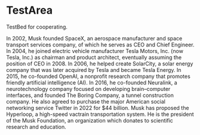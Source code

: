 # TestArea

TestBed for cooperating.

In 2002, Musk founded SpaceX, an aerospace manufacturer and space transport services company, of which he serves as CEO and Chief Engineer. In 2004, he joined electric vehicle manufacturer Tesla Motors, Inc. (now Tesla, Inc.) as chairman and product architect, eventually assuming the position of CEO in 2008. In 2006, he helped create SolarCity, a solar energy company that was later acquired by Tesla and became Tesla Energy. In 2015, he co-founded OpenAI, a nonprofit research company that promotes friendly artificial intelligence (AI). In 2016, he co-founded Neuralink, a neurotechnology company focused on developing brain–computer interfaces, and founded The Boring Company, a tunnel construction company. He also agreed to purchase the major American social networking service Twitter in 2022 for $44 billion. Musk has proposed the Hyperloop, a high-speed vactrain transportation system. He is the president of the Musk Foundation, an organization which donates to scientific research and education. 


